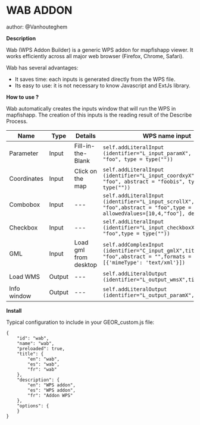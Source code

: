 WAB ADDON
================
author: @Vanhouteghem

**Description**

Wab (WPS Addon Builder) is a generic WPS addon for mapfishapp viewer. It works efficiently across all major web browser (Firefox, Chrome, Safari).

Wab has several advantages:
- It saves time: each inputs is generated directly from the WPS file.
- Its easy to use: it is not necessary to know Javascript and ExtJs library.

**How to use ?**

Wab automatically creates the inputs window that will run the WPS in mapfishapp. The creation of this inputs is the reading result of the Describe Process.

| Name        | Type   | Details               | WPS name input                                                                                                                            |
|-------------|--------|-----------------------|-------------------------------------------------------------------------------------------------------------------------------------------|
| Parameter   | Input  | Fill-in-the-Blank     | ```self.addLiteralInput (identifier="L_input_paramX", title = "foo", type = type(""))```                                                        |
| Coordinates | Input  | Click on the map      | ```self.addLiteralInput (identifier="L_input_coordxyX",title = "foo", abstract = "foobis", type = type("")) ```                                 |
| Combobox    | Input  | ---                   | ```self.addLiteralInput (identifier="L_input_scrollX",title = "foo",abstract = "foo",type = type(""), allowedValues=[10,4,"foo"], default=4)``` |
| Checkbox    | Input  | ---                   | ```self.addLiteralInput (identifier="L_input_checkboxX",title = "foo",type = type(""))```                                                       |
| GML         | Input  | Load gml from desktop | ```self.addComplexInput (identifier="C_input_gmlX",title = "foo",abstract = "",formats = [{'mimeType': 'text/xml'}]) ```                        |
| Load WMS    | Output | ---                   | ```self.addLiteralOutput (identifier="L_output_wmsX",title="")```                                                                               |
| Info window | Output | ---                   | ```self.addLiteralOutput (identifier="L_output_paramX",title="foo")```                                                                          |


**Install** 

Typical configuration to include in your GEOR_custom.js file:

    {
        "id": "wab",
        "name": "wab",
        "preloaded": true,
        "title": {
            "en": "wab",
            "es": "wab",
            "fr": "wab"
        },
        "description": {
            "en": "WPS addon",
            "es": "WPS addon",
            "fr": "Addon WPS"
        },
        "options": {
        }
    }
